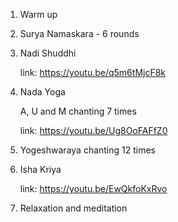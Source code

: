 1. Warm up
2. Surya Namaskara - 6 rounds
3. Nadi Shuddhi

   link: https://youtu.be/q5m6tMjcF8k

4. Nada Yoga

   A, U and M chanting 7 times

   link: https://youtu.be/Ug8OoFAFfZ0

5. Yogeshwaraya chanting 12 times

6. Isha Kriya

   link: https://youtu.be/EwQkfoKxRvo

7. Relaxation and meditation
